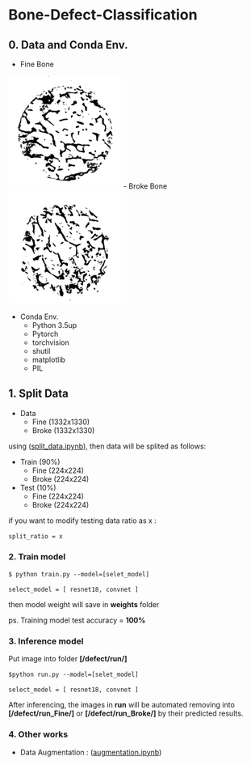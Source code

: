 # Bone-Defect-Classification

## 0. Data and Conda Env.
- Fine Bone 
<img src="./img_fine.jpg" width="224" height="224" />
- Broke Bone
<img src="./img_broke.jpg" width="224" height="224" />

- Conda Env.
	- Python 3.5up
	- Pytorch
	- torchvision
	- shutil
	- matplotlib
	- PIL

## 1. Split Data
- Data
	- Fine (1332x1330)
	- Broke (1332x1330)

using ([split_data.ipynb](./split_data.ipynb)), then data will be splited as follows:
- Train (90%)
	- Fine (224x224)
	- Broke (224x224)
- Test (10%)
	- Fine (224x224)
	- Broke (224x224)

if you want to modify testing data ratio as x : 
```
split_ratio = x
```

### 2. Train model 

```
$ python train.py --model=[selet_model]
```
```
select_model = [ resnet18, convnet ]
```
then model weight will save in **weights** folder <br />

ps. Training model test accuracy = **100%** 

### 3. Inference model
Put image into folder **[/defect/run/]**

```
$python run.py --model=[selet_model]
```
```
select_model = [ resnet18, convnet ]
```

After inferencing, the images in **run** will be automated removing into  **[/defect/run_Fine/]** or **[/defect/run_Broke/]** by their predicted results.

### 4. Other works
- Data Augmentation : ([augmentation.ipynb](./augmentation.ipynb))
